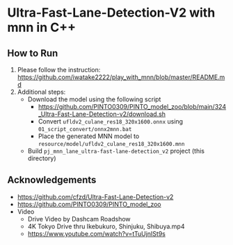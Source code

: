 # Ultra-Fast-Lane-Detection-V2 with mnn in C++

## How to Run
1. Please follow the instruction: https://github.com/iwatake2222/play_with_mnn/blob/master/README.md
2. Additional steps:
    - Download the model using the following script
        - https://github.com/PINTO0309/PINTO_model_zoo/blob/main/324_Ultra-Fast-Lane-Detection-v2/download.sh
        - Convert `ufldv2_culane_res18_320x1600.onnx` using `01_script_convert/onnx2mnn.bat`
        - Place the generated MNN model to `resource/model/ufldv2_culane_res18_320x1600.mnn`
    - Build `pj_mnn_lane_ultra-fast-lane-detection_v2` project (this directory)


## Acknowledgements
- https://github.com/cfzd/Ultra-Fast-Lane-Detection-v2
- https://github.com/PINTO0309/PINTO_model_zoo
- Video
    - Drive Video by Dashcam Roadshow
    - 4K Tokyo Drive thru Ikebukuro, Shinjuku, Shibuya.mp4
    - https://www.youtube.com/watch?v=tTuUjnISt9s

